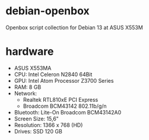 # debian-openbox
Openbox script collection for Debian 13 at ASUS X553M

# hardware
- ASUS X553MA
- CPU: Intel Celeron N2840 64Bit
- GPU: Intel Atom Processor Z3700 Series
- RAM: 8 GB
- Network:
  - Realtek RTL810xE PCI Express
  - Broadcom BCM43142 802.11b/g/n
- Bluetooth: Lite-On Broadcom BCM43142A0
- Screen Size: 15,6"
- Resolution: 1366 x 768 (HD)
- Drives: SSD 120 GB
